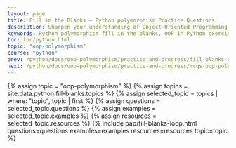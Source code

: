 ```yaml
---
layout: page
title: Fill in the Blanks – Python polymorphism Practice Questions
description: Sharpen your understanding of Object-Oriented Programming with these fill-in-the-blank exercises on Python polymorphism. Perfect for students, beginners, and interview prep to reinforce key OOP concepts in Python.
keywords: Python polymorphism fill in the blanks, OOP in Python exercises, Python class and object practice, fill in the blanks Python OOP, object oriented programming Python questions, polymorphism in Python quiz, Python programming MCQs, Python OOP practice problems, Python polymorphism worksheet, learn Python polymorphism concepts
toc: toc/python.html
topic: "oop-polymorphism"
course: "python"
prev: /python/docs/oop-polymorphism/practice-and-progress/fill-blanks-oop-polymorphism.html
next: /python/docs/oop-polymorphism/practice-and-progress/mcqs-oop-polymorphism.html
---
```


{% assign topic = "oop-polymorphism" %}
{% assign topics = site.data.python.fill-blanks.topics %}
{% assign selected_topic = topics | where: "topic", topic | first %}
{% assign questions = selected_topic.questions %}
{% assign examples = selected_topic.examples %}
{% assign resources = selected_topic.resources %}
{% include pap/fill-blanks-loop.html questions=questions examples=examples resources=resources topic=topic %}
